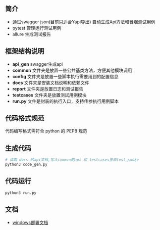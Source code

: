 ## 简介

- 通过swagger json(目前只适合Yapi导出) 自动生成Api方法和冒烟测试用例
- pytest 管理运行测试用例
- allure 生成测试报告


## 框架结构说明

- **api_gen** swagger生成api
- **common** 文件夹是放置一些公共基类方法，方便其他模块调用
- **config** 文件夹是放置一些脚本执行需要用到的配置信息
- **docs** 文件夹是安装文档说明和依赖文件
- **report** 文件夹是放置日志和测试报告
- **testcases** 文件夹是放置测试用例模块
- **run.py** 文件是封装的执行入口，支持传参执行用例脚本


## 代码格式规范

代码编写格式需符合 python 的 PEP8 规范

## 生成代码

```bash
# 读取 docs 的api文档,写入common的api 和 testcases里面test_smoke
python3 code_gen.py
```

## 代码运行

```bash
python3 run.py
```


## 文档

- [windows部署文档](docs/deploy/project_deployed_win.md)
